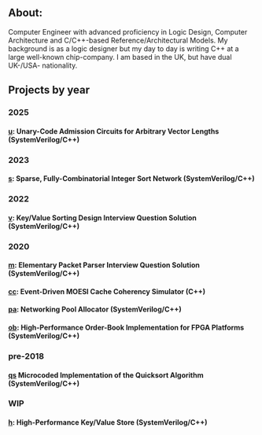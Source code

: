 ## About:

Computer Engineer with advanced proficiency in Logic Design, Computer Architecture and C/C++-based Reference/Architectural Models. My background is as a logic designer but my day to day is writing C++ at a large well-known chip-company. I am based in the UK, but have dual UK-/USA- nationality.

## Projects by year

### 2025

#### [u](https://github.com/stephenry/u): Unary-Code Admission Circuits for Arbitrary Vector Lengths (SystemVerilog/C++)

### 2023

#### [s](https://github.com/stephenry/s): Sparse, Fully-Combinatorial Integer Sort Network (SystemVerilog/C++)

### 2022

#### [v](https://github.com/stephenry/v): Key/Value Sorting Design Interview Question Solution (SystemVerilog/C++)

### 2020

#### [m](https://github.com/stephenry/m): Elementary Packet Parser Interview Question Solution (SystemVerilog/C++)

#### [cc](https://github.com/stephenry/cc): Event-Driven MOESI Cache Coherency Simulator (C++)

#### [pa](https://github.com/stephenry/pa): Networking Pool Allocator (SystemVerilog/C++)

#### [ob](https://github.com/stephenry/ob): High-Performance Order-Book Implementation for FPGA Platforms (SystemVerilog/C++)

### pre-2018

#### [qs](https://github.com/stephenry/qs) Microcoded Implementation of the Quicksort Algorithm (SystemVerilog/C++)

### WIP

#### [h](https://github.com/stephenry/h): High-Performance Key/Value Store (SystemVerilog/C++)

